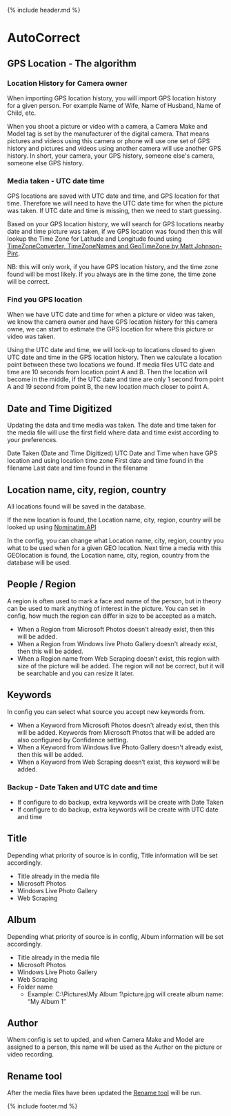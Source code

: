 {% include header.md %}

# AutoCorrect

## GPS Location - The algorithm

### Location History for Camera owner
When importing GPS location history, you will import GPS location history for a given person. For example Name of Wife, Name of Husband, Name of Child, etc.

When you shoot a picture or video with a camera, a Camera Make and Model tag is set by the manufacturer of the digital camera. That means pictures and videos using this camera or phone will use one set of GPS history and pictures and videos using another camera will use another GPS history. In short, your camera, your GPS history, someone else's camera, someone else GPS history.

### Media taken - UTC date time
GPS locations are saved with UTC date and time, and GPS location for that time. Therefore we will need to have the UTC date time for when the picture was taken. If UTC date and time is missing, then we need to start guessing.

Based on your GPS location history, we will search for GPS locations nearby date and time picture was taken, if we GPS location was found then this will lookup the Time Zone for Latitude and Longitude found using [TimeZoneConverter, TimeZoneNames and
GeoTimeZone by Matt Johnson-Pint](https://github.com/mattjohnsonpint).

NB: this will only work, if you have GPS location history, and the time zone found will be most likely. If you always are in the time zone, the time zone will be correct.

### Find you GPS location
When we have UTC date and time for when a picture or video was taken, we know the camera owner and have GPS location history for this camera owne, we can start to estimate the GPS location for where this picture or video was taken.

Using the UTC date and time, we will lock-up to locations closed to given UTC date and time in the GPS location history. Then we calculate a location point between these two locations we found. If media files UTC date and time are 10 seconds from location point A and B. Then the location will become in the middle, if the UTC date and time are only 1 second from point A and 19 second from point B, the new location much closer to point A.

## Date and Time Digitized
Updating the data and time media was taken. The date and time taken for the media file will use the first field where data and time exist according to your preferences.

Date Taken  (Date and Time Digitized)
UTC Date and Time when have GPS location and using location time zone
First date and time found in the filename
Last date and time found in the filename

## Location name, city, region, country
All locations found will be saved in the database.

If the new location is found, the Location name, city, region, country will be looked up using [Nominatim.API](https://nominatim.org/)

In the config, you can change what Location name, city, region, country you what to be used when for a given GEO location. Next time a media with this GEOlocation is found, the Location name, city, region, country from the database will be used.

## People / Region
A region is often used to mark a face and name of the person, but in theory can be used to mark anything of interest in the picture. You can set in config, how much the region can differ in size to be accepted as a match.

- When a Region from Microsoft Photos doesn't already exist, then this will be added.
- When a Region from Windows live Photo Gallery doesn't already exist, then this will be added.
- When a Region name from Web Scraping doesn’t exist, this region with size of the picture will be added. The region will not be correct, but it will be searchable and you can resize it later.

## Keywords
In config you can select what source you accept new keywords from.
- When a Keyword from Microsoft Photos doesn't already exist, then this will be added. Keywords from Microsoft Photos that will be added are also configured by Confidence setting.
- When a Keyword from Windows live Photo Gallery doesn't already exist, then this will be added.
- When a Keyword from Web Scraping doesn’t exist, this keyword will be added.

### Backup - Date Taken and UTC date and time
- If configure to do backup, extra keywords will be create with Date Taken
- If configure to do backup, extra keywords will be create with UTC date and time

## Title
Depending what priority of source is in config, Title information will be set accordingly.

- Title already in the media file
- Microsoft Photos
- Windows Live Photo Gallery
- Web Scraping

## Album
Depending what priority of source is in config, Album information will be set accordingly.

- Title already in the media file
- Microsoft Photos
- Windows Live Photo Gallery
- Web Scraping
- Folder name
  - Example: C:\Pictures\My Album 1\picture.jpg will create album name: “My Album 1”

## Author
Whem config is set to upded, and when Camera Make and Model are assigned to a person, this name will be used as the Author on the picture or video recording.

## Rename tool

After the media files have been updated the [Rename tool](userguide/renametool) will be run.

{% include footer.md %}
